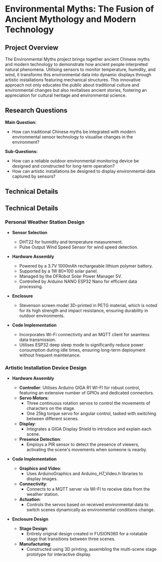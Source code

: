 # Environmental Myths: The Fusion of Ancient Mythology and Modern Technology

## Project Overview
The Environmental Myths project brings together ancient Chinese myths and modern technology to demonstrate how ancient people interpreted natural phenomena. Utilising sensors to monitor temperature, humidity, and wind, it transforms this environmental data into dynamic displays through artistic installations featuring mechanical structures. This innovative approach not only educates the public about traditional culture and environmental changes but also revitalises ancient stories, fostering an appreciation for cultural heritage and environmental science.

## Research Questions
**Main Question:**
- How can traditional Chinese myths be integrated with modern environmental sensor technology to visualise changes in the environment?

**Sub-Questions:**
- How can a reliable outdoor environmental monitoring device be designed and constructed for long-term operation?
- How can artistic installations be designed to display environmental data captured by sensors?

## Technical Details

## Technical Details

### Personal Weather Station Design
- **Sensor Selection**
  - DHT22 for humidity and temperature measurement.
  - Pulse Output Wind Speed Sensor for wind speed detection.
  
- **Hardware Assembly**
  - Powered by a 3.7V 1000mAh rechargeable lithium polymer battery.
  - Supported by a 1W 80*100 solar panel.
  - Managed by the DFRobot Solar Power Manager 5V.
  - Controlled by Arduino NANO ESP32 Nano for efficient data processing.

- **Enclosure**
  - Stevenson screen model 3D-printed in PETG material, which is noted for its high strength and impact resistance, ensuring durability in outdoor environments.

- **Code Implementation**
  - Incorporates Wi-Fi connectivity and an MQTT client for seamless data transmission.
  - Utilises ESP32 deep sleep mode to significantly reduce power consumption during idle times, ensuring long-term deployment without frequent maintenance.

### Artistic Installation Device Design

- **Hardware Assembly**
  - **Controller**: Utilises Arduino GIGA R1 WI-FI for robust control, featuring an extensive number of GPIOs and dedicated connectors.
  - **Servo Motors**:
    - Three continuous rotation servos to control the movements of characters on the stage.
    - One 25kg torque servo for angular control, tasked with switching between different scenes.
  - **Display**:
    - Integrates a GIGA Display Shield to introduce and explain each scene.
  - **Presence Detection**:
    - Employs a PIR sensor to detect the presence of viewers, activating the scene's movements when someone is nearby.

- **Code Implementation**
  - **Graphics and Video**:
    - Uses ArduinoGraphics and Arduino_H7_Video.h libraries to display images.
  - **Connectivity**:
    - Connects to a MQTT server via WI-FI to receive data from the weather station.
  - **Actuation**:
    - Controls the servos based on received environmental data to switch scenes dynamically as environmental conditions change.

- **Enclosure Design**
  - **Stage Design**:
    - Entirely original design created in FUSION360 for a rotatable stage that transitions between three scenes.
  - **Manufacturing**:
    - Constructed using 3D printing, assembling the multi-scene stage prototype for interactive display.


